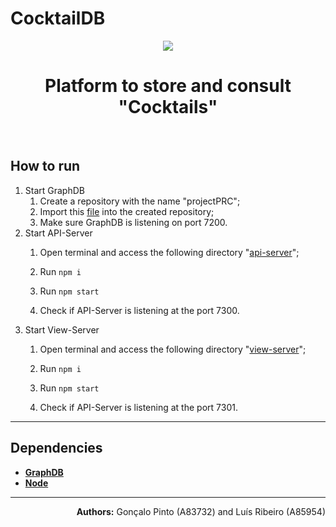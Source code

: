 # CocktailDB
<div align="center">
    <img src="Images/favicon.ico">
    <h1>Platform to store and consult "Cocktails"</h1>
    <br>
</div>


## How to run
1. Start GraphDB
    1. Create a repository with the name "projectPRC";
    2. Import this [file](/Ontologies/ontology-inferred.ttl) into the created repository;
    3. Make sure GraphDB is listening on port 7200.
2. Start API-Server
    1. Open terminal and access the following directory "[api-server](/App/api-server)";
    2. Run <code>npm i</code>

    3. Run <code>npm start</code>
    
    4. Check if API-Server is listening at the port 7300.
3. Start View-Server
    1. Open terminal and access the following directory "[view-server](/App/view-server)";
    2. Run <code>npm i</code>

    3. Run <code>npm start</code>
    
    4. Check if API-Server is listening at the port 7301.

---
## Dependencies
* **[GraphDB](https://www.ontotext.com/products/graphdb/graphdb-free/)**
* **[Node](https://nodejs.org/en/)**

---
<div dir="rtl"> 
    <b>Authors:</b> Gonçalo Pinto (A83732) and Luís Ribeiro (A85954)
</div>
